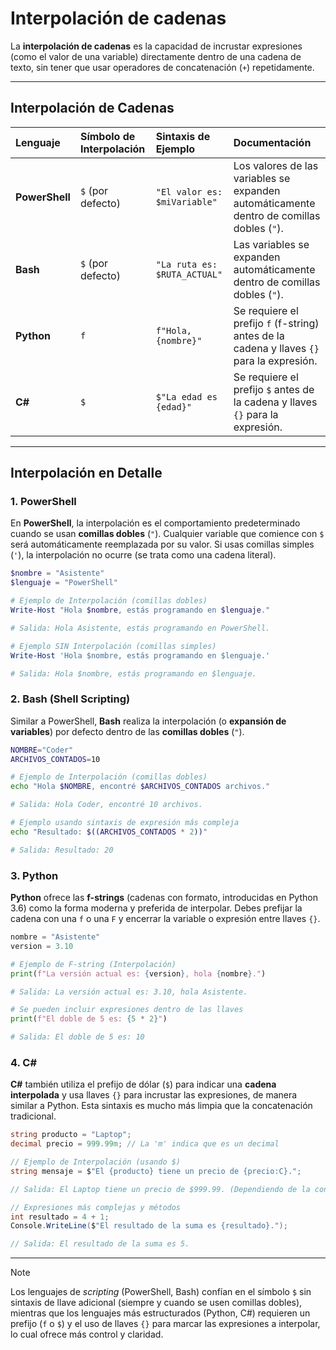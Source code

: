 # Interpolación de cadenas

La **interpolación de cadenas** es la capacidad de incrustar expresiones (como el valor de una variable) directamente dentro de una cadena de texto, sin tener que usar operadores de concatenación (`+`) repetidamente.

-----

## Interpolación de Cadenas

| Lenguaje | Símbolo de Interpolación | Sintaxis de Ejemplo | Documentación |
| :--- | :--- | :--- | :--- |
| **PowerShell** | `$` (por defecto) | `"El valor es: $miVariable"` | Los valores de las variables se expanden automáticamente dentro de comillas dobles (`"`). |
| **Bash** | `$` (por defecto) | `"La ruta es: $RUTA_ACTUAL"` | Las variables se expanden automáticamente dentro de comillas dobles (`"`). |
| **Python** | `f` | `f"Hola, {nombre}"` | Se requiere el prefijo `f` (f-string) antes de la cadena y llaves `{}` para la expresión. |
| **C\#** | `$` | `$"La edad es {edad}"` | Se requiere el prefijo `$` antes de la cadena y llaves `{}` para la expresión. |

-----

## Interpolación en Detalle

### 1\. PowerShell

En **PowerShell**, la interpolación es el comportamiento predeterminado cuando se usan **comillas dobles** (`"`). Cualquier variable que comience con `$` será automáticamente reemplazada por su valor. Si usas comillas simples (`'`), la interpolación no ocurre (se trata como una cadena literal).

```powershell
$nombre = "Asistente"
$lenguaje = "PowerShell"

# Ejemplo de Interpolación (comillas dobles)
Write-Host "Hola $nombre, estás programando en $lenguaje."

# Salida: Hola Asistente, estás programando en PowerShell.

# Ejemplo SIN Interpolación (comillas simples)
Write-Host 'Hola $nombre, estás programando en $lenguaje.'

# Salida: Hola $nombre, estás programando en $lenguaje.
```

### 2\. Bash (Shell Scripting)

Similar a PowerShell, **Bash** realiza la interpolación (o **expansión de variables**) por defecto dentro de las **comillas dobles** (`"`).

```bash
NOMBRE="Coder"
ARCHIVOS_CONTADOS=10

# Ejemplo de Interpolación (comillas dobles)
echo "Hola $NOMBRE, encontré $ARCHIVOS_CONTADOS archivos."

# Salida: Hola Coder, encontré 10 archivos.

# Ejemplo usando sintaxis de expresión más compleja
echo "Resultado: $((ARCHIVOS_CONTADOS * 2))"

# Salida: Resultado: 20
```

### 3\. Python

**Python** ofrece las **f-strings** (cadenas con formato, introducidas en Python 3.6) como la forma moderna y preferida de interpolar. Debes prefijar la cadena con una `f` o una `F` y encerrar la variable o expresión entre llaves `{}`.

```python
nombre = "Asistente"
version = 3.10

# Ejemplo de F-string (Interpolación)
print(f"La versión actual es: {version}, hola {nombre}.")

# Salida: La versión actual es: 3.10, hola Asistente.

# Se pueden incluir expresiones dentro de las llaves
print(f"El doble de 5 es: {5 * 2}")

# Salida: El doble de 5 es: 10
```

### 4\. C\#

**C\#** también utiliza el prefijo de dólar (`$`) para indicar una **cadena interpolada** y usa llaves `{}` para incrustar las expresiones, de manera similar a Python. Esta sintaxis es mucho más limpia que la concatenación tradicional.

```csharp
string producto = "Laptop";
decimal precio = 999.99m; // La 'm' indica que es un decimal

// Ejemplo de Interpolación (usando $)
string mensaje = $"El {producto} tiene un precio de {precio:C}.";

// Salida: El Laptop tiene un precio de $999.99. (Dependiendo de la configuración regional)

// Expresiones más complejas y métodos
int resultado = 4 + 1;
Console.WriteLine($"El resultado de la suma es {resultado}.");

// Salida: El resultado de la suma es 5.
```

-----

> [!NOTE]
> Los lenguajes de *scripting* (PowerShell, Bash) confían en el símbolo `$` sin sintaxis de llave adicional (siempre y cuando se usen comillas dobles), mientras que los lenguajes más estructurados (Python, C\#) requieren un prefijo (`f` o `$`) y el uso de llaves `{}` para marcar las expresiones a interpolar, lo cual ofrece más control y claridad.
